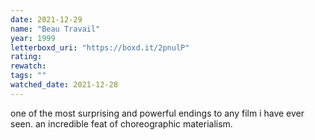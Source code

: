 ```yaml
---
date: 2021-12-29
name: "Beau Travail"
year: 1999
letterboxd_uri: "https://boxd.it/2pnulP"
rating: 
rewatch: 
tags: ""
watched_date: 2021-12-28
---
```


one of the most surprising and powerful endings to any film i have ever seen. an incredible feat of choreographic materialism. 
